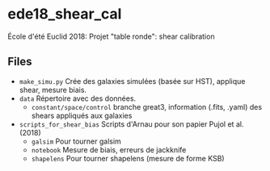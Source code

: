 # ede18_shear_cal
École d'été Euclid 2018: Projet "table ronde": shear calibration

## Files

* `make_simu.py`
  Crée des galaxies simulées (basée sur HST), applique shear, mesure biais.
* `data`
  Répertoire avec des données.
  * `constant/space/control`
    branche great3, information (.fits, .yaml) des shears appliqués aux galaxies
 * `scripts_for_shear_bias`
    Scripts d'Arnau pour son papier Pujol et al. (2018)
    * `galsim`
      Pour tourner galsim
    * `notebook`
      Mesure de biais, erreurs de jackknife
    * `shapelens`
      Pour tourner shapelens (mesure de forme KSB)

